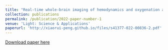 ```yaml
---
title: "Real-time whole-brain imaging of hemodynamics and oxygenation at micro-vessel resolution with ultrafast wide-field photoacoustic microscopy."
collection: publications
permalink: /publication/2022-paper-number-1
venue: 'Light: Science & Applications'
paperurl: 'http://xiaorui-peng.github.io/files/s41377-022-00836-2.pdf'
---
```



[Download paper here](http://xiaorui-peng.github.io/files/s41377-022-00836-2.pdf)

